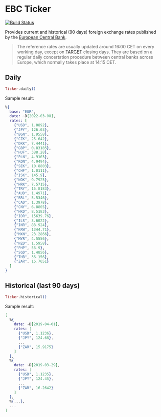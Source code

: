 # EBC Ticker

[![Build Status](https://github.com/laszpio/ecb_ticker/actions/workflows/elixir-ci.yml/badge.svg)](https://github.com/laszpio/ecb_ticker/actions/workflows/elixir-ci.yml)

Provides current and historical (90 days) foreign exchange rates published by the [European Central Bank](https://www.ecb.europa.eu/stats/policy_and_exchange_rates/euro_reference_exchange_rates/html/index.en.html).

> The reference rates are usually updated around 16:00 CET on every working day,
> except on [TARGET](https://www.ecb.europa.eu/home/contacts/working-hours/html/index.en.html)
> closing days. They are based on a regular daily concertation procedure between
> central banks across Europe, which normally takes place at 14:15 CET.

## Daily

```elixir
Ticker.daily()
```

Sample result:

```elixir
%{
  base: "EUR",
  date: ~D[2022-03-08],
  rates: [
    {"USD", 1.0892},
    {"JPY", 126.03},
    {"BGN", 1.9558},
    {"CZK", 25.642},
    {"DKK", 7.4441},
    {"GBP", 0.83185},
    {"HUF", 388.28},
    {"PLN", 4.9103},
    {"RON", 4.9494},
    {"SEK", 10.8803},
    {"CHF", 1.0111},
    {"ISK", 145.9},
    {"NOK", 9.7925},
    {"HRK", 7.5715},
    {"TRY", 15.8183},
    {"AUD", 1.4971},
    {"BRL", 5.5346},
    {"CAD", 1.3978},
    {"CNY", 6.8805},
    {"HKD", 8.5183},
    {"IDR", 15639.76},
    {"ILS", 3.6022},
    {"INR", 83.924},
    {"KRW", 1344.71},
    {"MXN", 23.2866},
    {"MYR", 4.5556},
    {"NZD", 1.5958},
    {"PHP", 56.9},
    {"SGD", 1.4856},
    {"THB", 36.156},
    {"ZAR", 16.7051}
  ]
}
```

## Historical (last 90 days)

```elixir
Ticker.historical()
```

Sample result:

```elixir
[
  %{
    date: ~D[2019-04-01],
    rates: [
      {"USD", 1.1236},
      {"JPY", 124.68},
      ...
      {"ZAR", 15.9175}
    ]
  },
  %{
    date: ~D[2019-03-29],
    rates: [
      {"USD", 1.1235},
      {"JPY", 124.45},
      ...
      {"ZAR", 16.2642}
    ]
  },
  %{...},
  ...
]
```
